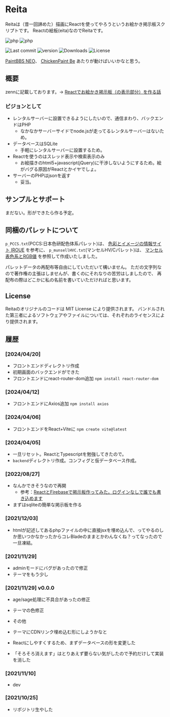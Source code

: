 # Reita

Reitaは（昔一回諦めた）描画にReactを使ってやろうというお絵かき掲示板スクリプトです。 Reactの絵板(eita)なのでReitaです。

![php](https://img.shields.io/badge/php-7.4-green.svg "php 7.4")
![php](https://img.shields.io/badge/php-8.x-green.svg "php 8.x")

![Last commit](https://img.shields.io/github/last-commit/sakots/Reita "Last commit")
![version](https://img.shields.io/github/v/release/sakots/Reita "version")
![Downloads](https://img.shields.io/github/downloads/sakots/Reita/total "Downloads")
![License](https://img.shields.io/github/license/sakots/Reita "License MIT")

[PaintBBS NEO](https://github.com/funige/neo/)、
[ChickenPaint Be](https://github.com/satopian/ChickenPaint_Be)
あたりが動けばいいかなと思う。

## 概要

zennに記載しております。-> [Reactでお絵かき掲示板（の表示部分）を作る話](https://zenn.dev/sakots/articles/c9765457ff90ce)

### ビジョンとして

- レンタルサーバーに設置できるようにしたいので、通信まわり、バックエンドはPHP
  - なかなかサーバーサイドでnode.jsが走ってるレンタルサーバーはないため。
- データベースはSQLite
  - 手軽にレンタルサーバーに設置するため。
- Reactを使うのはスレッド表示や検索表示のみ
  - お絵描きのhtml5+javascript(jQuery)に干渉しないようにするため。絵がバグる原因がReactとかイヤでしょ。
- サーバーのPHPはjsonを返す
  - 妥当。

## サンプルとサポート

まだない。形ができたら作る予定。

## 同梱のパレットについて

`p_PCCS.txt`(PCCS:日本色研配色体系パレット)は、
[色彩とイメージの情報サイト IROUE](https://tee-room.info/color/database.html) を参考に、
`p_munsellHVC.txt`(マンセルHV/Cパレット)は、
[マンセル表色系とRGB値](http://k-ichikawa.blog.enjoy.jp/etc/HP/js/Munsell/MSL2RGB0.html) を参照して作成いたしました。

パレットデータの再配布等自由にしていただいて構いません。
ただの文字列なので著作権の主張はしませんが、書くのにそれなりの苦労はしましたので、
再配布の際はどこかに私の名前を書いていただければと思います。

## License

Reitaのオリジナルのコードは MIT License により提供されます。 バンドルされた第三者によるソフトウェアやファイルについては、それぞれのライセンスにより提供されます。

## 履歴

### [2024/04/20]

- フロントエンドディレクトリ作成
- 初期画面のバックエンドができた
- フロントエンドにreact-router-dom追加 `npm install react-router-dom`

### [2024/04/12]

- フロントエンドにAxios追加 `npm install axios`

### [2024/04/06]

- フロントエンドをReact+Viteに `npm create vite@latest`

### [2024/04/05]

- 一旦リセット。ReactとTypescriptを勉強してきたので。
- `backend`ディレクトリ作成。コンフィグと仮データベース作成。

### [2022/08/27]

- なんかできそうなので再開
  - 参考：[ReactとFirebaseで掲示板作ってみた。ログインなしで誰でも書き込めます](http://shincode.info/2021/10/04/bbs-with-react-and-firebase/)
- まずはsqliteの簡単な掲示板を作る

### [2021/12/03]

- htmlが記述してあるphpファイルの中に直接jsxを埋め込んで、ってやるのしか思いつかなかったからコレBladeのままとかわんなくね？ってなったので一旦凍結。

### [2021/11/29]

- adminモードにバグがあったので修正
- テーマをもう少し

### [2021/11/29] v0.0.0

- age/sage処理に不具合があったの修正
- テーマの色修正
- その他

- テーマにCDNリンク埋め込む形にしようかなと
- Reactにしやすくするため、まずデータベースの形を変更した
- 「そろそろ消えます」はとりあえず要らない気がしたので予約だけして実装を消した

### [2021/11/10]

- dev

### [2021/10/25]

- リポジトリ生やした
